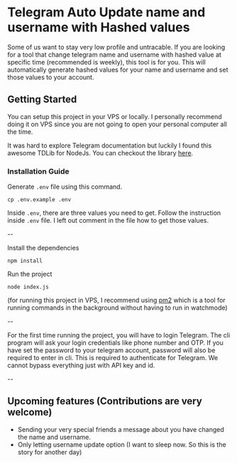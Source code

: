 # Telegram Auto Update name and username with Hashed values

Some of us want to stay very low profile and untracable. If you are looking for a tool that change telegram name and username with hashed value at specific time (recommended is weekly), this tool is for you. This will automatically generate hashed values for your name and username and set those values to your account.

## Getting Started

You can setup this project in your VPS or locally. I personally recommend doing it on VPS since you are not going to open your personal computer all the time.

It was hard to explore Telegram documentation but luckily I found this awesome TDLib for NodeJs. You can checkout the library [here](https://https://github.com/Bannerets/tdl).

### Installation Guide

Generate `.env` file using this command.

`cp .env.example .env`

Inside `.env`, there are three values you need to get. Follow the instruction inside `.env` file. I left out comment in the file how to get those values.

--

Install the dependencies

`npm install`

Run the project

`node index.js`

(for running this project in VPS, I recommend using [pm2](https://https://pm2.keymetrics.io/) which is a tool for running commands in the background without having to run in watchmode)

--

For the first time running the project, you will have to login Telegram. The cli program will ask your login credentials like phone number and OTP. If you have set the password to your telegram account, password will also be required to enter in cli. This is required to authenticate for Telegram. We cannot bypass everything just with API key and id.

--

## Upcoming features (Contributions are very welcome)

- Sending your very special friends a message about you have changed the name and username.
- Only letting username update option (I want to sleep now. So this is the story for another day)
